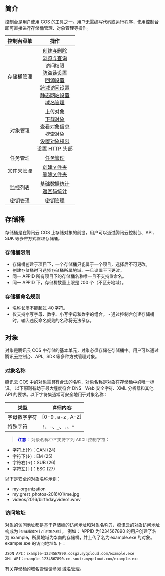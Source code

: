 ## 简介
控制台是用户使用 COS 的工具之一。用户无需编写代码或运行程序，使用控制台即可直接进行存储桶管理、对象管理等操作。


|控制台菜单|操作|
|:---------:|:---------:|
| 存储桶管理 | [创建与删除](https://www.qcloud.com/document/product/436/6245)</br>[浏览与查询](https://www.qcloud.com/document/product/436/6246)</br>[访问权限](https://www.qcloud.com/document/product/436/6247) </br>[防盗链设置](https://www.qcloud.com/document/product/436/6250)</br>[回源设置](https://www.qcloud.com/document/product/436/6248)</br>[跨域访问设置](https://www.qcloud.com/document/product/436/6251)</br>[静态网站设置](https://www.qcloud.com/document/product/436/6249)</br>[域名管理](https://www.qcloud.com/document/product/436/6252) | 
| 对象管理 | [上传对象](https://www.qcloud.com/document/product/436/6255)</br>[下载对象](https://www.qcloud.com/document/product/436/6260)</br>[查看对象信息](https://www.qcloud.com/document/product/436/6257)</br>[搜索对象](https://www.qcloud.com/document/product/436/6256)</br>[设置对象权限](https://www.qcloud.com/document/product/436/6371)</br>[设置 HTTP 头部](https://www.qcloud.com/document/product/436/6258)| 
|任务管理| [任务管理]()|
|文件夹管理| [创建文件夹](https://www.qcloud.com/document/product/436/6263)</br>[删除文件夹](https://www.qcloud.com/document/product/436/6264)|
| 监控列表| [基础数据统计](https://www.qcloud.com/document/product/436/6266)</br>[返回码统计](https://www.qcloud.com/document/product/436/6267)|
|密钥管理| [密钥管理](https://www.qcloud.com/document/product/436/6259)|

## 存储桶
存储桶是在腾讯云 COS 上存储对象的前提，用户可以通过腾讯云控制台、API、SDK 等多种方式管理存储桶。
### 存储桶限制
- 存储桶创建于项目下，一个存储桶只能属于一个项目，选择后不可更改。
- 创建存储桶时可选择存储桶所属地域，一旦设置不可更改。
- 同一 APPID 所有项目下的存储桶名称唯一且不支持重命名。
- 同一 APPID 下，存储桶数量上限是 200 个（不区分地域）。
 
### 存储桶命名规则
- 名称长度不能超过 40 字符。
- 仅支持小写字母、数字、小写字母和数字的组合。
- 通过控制台创建存储桶时，输入违反命名规则的名称将无法保存。

## 对象
对象是腾讯云 COS 中存储的基本单元，对象必须存储在存储桶中。用户可以通过腾讯云控制台、API、SDK 等多种方式管理对象。
### 对象名称
腾讯云 COS 中的对象需具有合法的名称，对象名称是对象在存储桶中的唯一标识。
以下原则有助于最大程度符合 DNS、Web 安全字符、XML 分析器和其他 API 的要求。以下字符集通常可安全地用于对象名称：

| 类型     | 详细内容                 |
| ------ | -------------------- |
| 字母数字字符 | [0-9 , a-z , A-Z]    |
| 特殊字符   | `!`、`-`、`_`、`.`、`* ` |

> <font color="#0000cc">**注意：** </font>
对象名称中不支持下列 ASCII 控制字符：
- 字符上(↑)：CAN (24) 
- 字符下(↓)：EM (25)
- 字符右(→)：SUB (26)
- 字符左(←)：ESC (27) 

以下是安全的对象名称示例：
- my-organization
- my.great_photos-2016/01/me.jpg
- videos/2016/birthday/video1.wmv

### 访问地址
对象的访问地址都是基于存储桶的访问地址和对象名称的，腾讯云的对象访问地址构成为`[存储桶域名]/[对象名称]`。
例如：
APPID 为1234567890 的用户创建了名为 example，所属地域为华南的存储桶，并上传了名为 example.exe 的对象。example.exe 的访问地址如下：

```
JSON API：example-1234567890.cosgz.myqcloud.com/example.exe
XML API：example-1234567890.cn-south.myqcloud.com/example.exe
```
有关存储桶的域名管理请参阅 [域名管理](/doc/product/436/6252)。